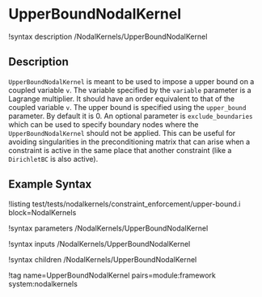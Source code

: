 # UpperBoundNodalKernel

!syntax description /NodalKernels/UpperBoundNodalKernel

## Description

`UpperBoundNodalKernel` is meant to be used to impose a upper bound on a coupled
variable `v`. The variable specified by the `variable` parameter is a Lagrange
multiplier. It should have an order equivalent to that of the coupled variable
`v`. The upper bound is specified using the `upper_bound` parameter. By default
it is 0. An optional parameter is `exclude_boundaries` which can be used to
specify boundary nodes where the `UpperBoundNodalKernel` should not be
applied. This can be useful for avoiding singularities in the preconditioning
matrix that can arise when a constraint is active in the same place that another
constraint (like a `DirichletBC` is also active).

## Example Syntax

!listing test/tests/nodalkernels/constraint_enforcement/upper-bound.i block=NodalKernels

!syntax parameters /NodalKernels/UpperBoundNodalKernel

!syntax inputs /NodalKernels/UpperBoundNodalKernel

!syntax children /NodalKernels/UpperBoundNodalKernel

!tag name=UpperBoundNodalKernel pairs=module:framework system:nodalkernels
